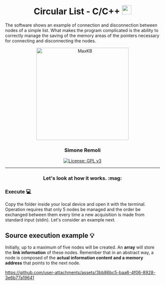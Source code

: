 <h1 align="center">
  Circular List - C/C++
  <img src="https://graphicmaths.com/img/computer-science/graph-theory/dijkstras-algorithm/graph.png" width="30px"/>
</h1>
The software shows an example of connection and disconnection between nodes of a simple list. What makes the program complicated is the ability to correctly manage the saving of the memory areas of the pointers necessary for connecting and disconnecting the nodes.
<p align="center"> </p>

<p align="center"><img src= "https://www.simplilearn.com/ice9/free_resources_article_thumb/Circular_Linked_List_in_C_1.png" alt="MaxKB" width="300" /></p>
<h3 align="center">Simone Remoli</h3>
<p align="center">
  <a href="https://www.gnu.org/licenses/gpl-3.0.html#license-text"><img src="https://img.shields.io/github/license/1Panel-dev/maxkb?color=%231890FF" alt="License: GPL v3"></a> 
</p>
<hr/>

<h3 align="center"> Let's look at how it works. :mag:</h3> 


### Execute :computer:
Copy the folder inside your local device and open it with the terminal.  Operation requires that only 5 nodes be managed and the order be exchanged between them every time a new acquisition is made from standard input (stdin). Let's consider an example next.

## Source execution example :bulb:
Initially, up to a maximum of five nodes will be created. An **array** will store the **link information** of these nodes.
Remember that in an abstract way, a node is composed of the **actual information content and a memory address** that points to the next node.


https://github.com/user-attachments/assets/3bb86bc5-baa6-4f06-8928-3e6b77a19641

